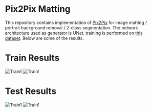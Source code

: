 # Pix2Pix Matting

This repository contains implementation of [Pix2Pix](https://arxiv.org/abs/1611.07004) for image matting / portrait background removal / 2-class segmentation. The network architecture used as generator is UNet, training is performed on [this dataset](https://drive.google.com/open?id=1O22ruj2bMhxqKbJPlADI4TBHqHTCDl6p). Below are some of the results.

# Train Results
![Train1](https://github.com/dikatok/images/blob/master/pix2pix-matting/train1.png)
![Train1](https://github.com/dikatok/images/blob/master/pix2pix-matting/train2.png)

# Test Results
![Train1](https://github.com/dikatok/images/blob/master/pix2pix-matting/test1.png)
![Train1](https://github.com/dikatok/images/blob/master/pix2pix-matting/test2.png)
